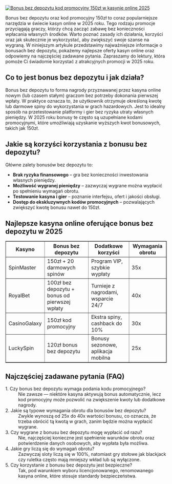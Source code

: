 [![Bonus bez depozytu kod promocyjny 150zł w kasynie online 2025](https://123-caf.pages.dev/gitsignup.png)](https://vrmoo.ru/Bt82HjjY)

<div>     <p>Bonus bez depozytu oraz kod promocyjny 150zł to coraz popularniejsze narzędzia w świecie kasyn online w 2025 roku. Tego rodzaju promocje przyciągają graczy, którzy chcą zacząć zabawę bez konieczności wpłacania własnych środków. Warto poznać zasady ich działania, korzyści oraz jak skutecznie je wykorzystać, aby zwiększyć swoje szanse na wygraną. W niniejszym artykule przedstawimy najważniejsze informacje o bonusach bez depozytu, pokażemy najlepsze oferty kasyn online oraz odpowiemy na najczęściej zadawane pytania. Zapraszamy do lektury, która pomoże Ci świadomie korzystać z atrakcyjnych promocji w 2025 roku.</p>         <h2>Co to jest bonus bez depozytu i jak działa?</h2>     <p>Bonus bez depozytu to forma nagrody przyznawanej przez kasyna online nowym (lub czasem stałym) graczom bez potrzeby dokonania pierwszej wpłaty. W praktyce oznacza to, że użytkownik otrzymuje określoną kwotę lub darmowe spiny do wykorzystania w grach hazardowych. Jest to idealny sposób na przetestowanie platformy i gier bez ryzyka utraty własnych pieniędzy. W 2025 roku bonusy te często są uzupełniane kodami promocyjnymi, które umożliwiają uzyskanie wyższych kwot bonusowych, takich jak 150zł.</p>         <h2>Jakie są korzyści korzystania z bonusu bez depozytu?</h2>     <p>Główne zalety bonusów bez depozytu to:</p>     <ul>       <li><strong>Brak ryzyka finansowego</strong> – gra bez konieczności inwestowania własnych pieniędzy.</li>       <li><strong>Możliwość wygranej pieniędzy</strong> – zazwyczaj wygrane można wypłacić po spełnieniu wymagań obrotu.</li>       <li><strong>Testowanie kasyna i gier</strong> – poznanie interfejsu, ofert i jakości obsługi.</li>       <li><strong>Dostęp do ekskluzywnych kodów promocyjnych</strong> – pozwalających zwiększyć kwotę bonusu nawet do 150zł.</li>     </ul>        <h2>Najlepsze kasyna online oferujące bonus bez depozytu w 2025</h2>     <table border="1" cellspacing="0" cellpadding="8">       <thead>         <tr>           <th>Kasyno</th>           <th>Bonus bez depozytu</th>           <th>Dodatkowe korzyści</th>           <th>Wymagania obrotu</th>         </tr>       </thead>       <tbody>         <tr>           <td>SpinMaster</td>           <td>150zł + 20 darmowych spinów</td>           <td>Program VIP, szybkie wypłaty</td>           <td>35x</td>         </tr>         <tr>           <td>RoyalBet</td>           <td>100zł bez depozytu + bonus od pierwszej wpłaty</td>           <td>Turnieje z nagrodami, wsparcie 24/7</td>           <td>40x</td>         </tr>         <tr>           <td>CasinoGalaxy</td>           <td>150zł kod promocyjny</td>           <td>Ekstra spiny, cashback do 10%</td>           <td>30x</td>         </tr>         <tr>           <td>LuckySpin</td>           <td>120zł bonus bez depozytu</td>           <td>Bonusy sezonowe, aplikacja mobilna</td>           <td>25x</td>         </tr>       </tbody>     </table>        <h2>Najczęściej zadawane pytania (FAQ)</h2>     <dl>       <dt>1. Czy bonus bez depozytu wymaga podania kodu promocyjnego?</dt>       <dd>Nie zawsze — niektóre kasyna aktywują bonus automatycznie, lecz kod promocyjny może pozwolić na zwiększenie kwoty lub dodatkowe nagrody.</dd>          <dt>2. Jakie są typowe wymagania obrotu dla bonusów bez depozytu?</dt>       <dd>Zwykle wynoszą od 25x do 40x wartości bonusu, co oznacza, że trzeba obrócić tą kwotą w grach, zanim będzie można wypłacić wygrane.</dd>          <dt>3. Czy wygrane z bonusu bez depozytu mogę wypłacić od razu?</dt>       <dd>Nie, najczęściej konieczne jest spełnienie warunków obrotu oraz potwierdzenie danych osobowych, aby wypłata była możliwa.</dd>          <dt>4. Jakie gry liczą się do wymagań obrotu?</dt>       <dd>Zazwyczaj sloty liczą się w 100%, natomiast gry stołowe jak blackjack czy ruletka często mają mniejszy wkład lub są wyłączone.</dd>          <dt>5. Czy korzystanie z bonusu bez depozytu jest bezpieczne?</dt>       <dd>Tak, pod warunkiem wyboru licencjonowanego, renomowanego kasyna online, które stosuje standardy bezpieczeństwa.</dd>     </dl>   </div>
